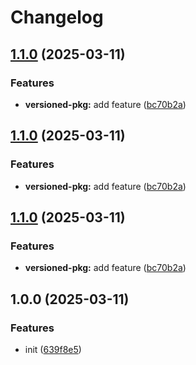 # Changelog

## [1.1.0](https://github.com/raphael-trzpit/release-mono-repo/compare/versioned-pkg-v1.0.0...versioned-pkg@v1.1.0) (2025-03-11)


### Features

* **versioned-pkg:** add feature ([bc70b2a](https://github.com/raphael-trzpit/release-mono-repo/commit/bc70b2ad7549160c6414d87404fbff23a9e8f8b9))

## [1.1.0](https://github.com/raphael-trzpit/release-mono-repo/compare/versioned-pkg-v1.0.0...versioned-pkg@v1.1.0) (2025-03-11)


### Features

* **versioned-pkg:** add feature ([bc70b2a](https://github.com/raphael-trzpit/release-mono-repo/commit/bc70b2ad7549160c6414d87404fbff23a9e8f8b9))

## [1.1.0](https://github.com/raphael-trzpit/release-mono-repo/compare/versioned-pkg-v1.0.0...versioned-pkg@v1.1.0) (2025-03-11)


### Features

* **versioned-pkg:** add feature ([bc70b2a](https://github.com/raphael-trzpit/release-mono-repo/commit/bc70b2ad7549160c6414d87404fbff23a9e8f8b9))

## 1.0.0 (2025-03-11)


### Features

* init ([639f8e5](https://github.com/raphael-trzpit/release-mono-repo/commit/639f8e5ff967ebf42bed63a2ba73279a957b1ded))
